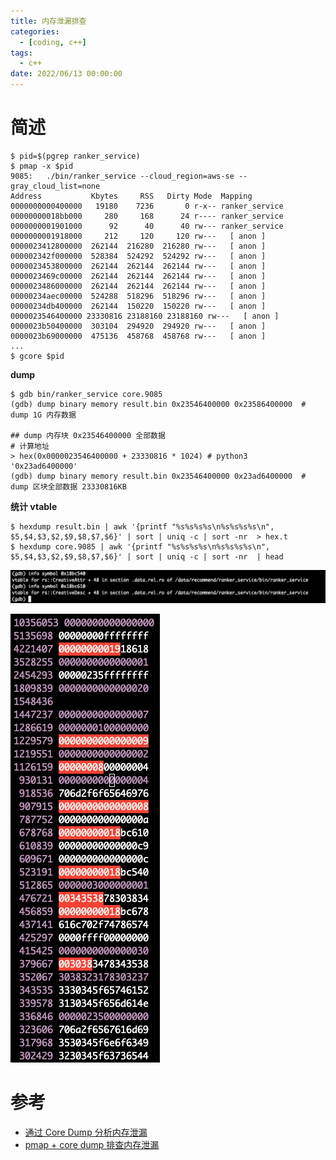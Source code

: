 ```yaml
---
title: 内存泄漏排查
categories: 
  - [coding, c++]
tags:
  - c++
date: 2022/06/13 00:00:00
---
```


# 简述

```shell
$ pid=$(pgrep ranker_service)
$ pmap -x $pid
9085:   ./bin/ranker_service --cloud_region=aws-se --gray_cloud_list=none
Address           Kbytes     RSS   Dirty Mode  Mapping
0000000000400000   19180    7236       0 r-x-- ranker_service
00000000018bb000     280     168      24 r---- ranker_service
0000000001901000      92      40      40 rw--- ranker_service
0000000001918000     212     120     120 rw---   [ anon ]
0000023412800000  262144  216280  216280 rw---   [ anon ]
000002342f000000  528384  524292  524292 rw---   [ anon ]
0000023453800000  262144  262144  262144 rw---   [ anon ]
0000023469c00000  262144  262144  262144 rw---   [ anon ]
0000023486000000  262144  262144  262144 rw---   [ anon ]
00000234aec00000  524288  518296  518296 rw---   [ anon ]
00000234db400000  262144  150220  150220 rw---   [ anon ]
0000023546400000 23330816 23188160 23188160 rw---   [ anon ]
0000023b50400000  303104  294920  294920 rw---   [ anon ]
0000023b69000000  475136  458768  458768 rw---   [ anon ]
...
$ gcore $pid
```

**dump**

```shell
$ gdb bin/ranker_service core.9085
(gdb) dump binary memory result.bin 0x23546400000 0x23586400000  # dump 1G 内存数据

## dump 内存块 0x23546400000 全部数据
# 计算地址
> hex(0x0000023546400000 + 23330816 * 1024) # python3
'0x23ad6400000'
(gdb) dump binary memory result.bin 0x23546400000 0x23ad6400000  # dump 区块全部数据 23330816KB
```

**统计 vtable**

```shell
$ hexdump result.bin | awk '{printf "%s%s%s%s\n%s%s%s%s\n", $5,$4,$3,$2,$9,$8,$7,$6}' | sort | uniq -c | sort -nr  > hex.t
$ hexdump core.9085 | awk '{printf "%s%s%s%s\n%s%s%s%s\n", $5,$4,$3,$2,$9,$8,$7,$6}' | sort | uniq -c | sort -nr  | head
```

![image-20220613180006614](memory-leak/image-20220613180006614.png)

![image-20220613180039586](memory-leak/image-20220613180039586.png)

# 参考

- [通过 Core Dump 分析内存泄漏](https://stackoverflow.com/questions/27598986/how-to-analyze-memory-leak-from-coredump)
- [pmap + core dump 排查内存泄漏](https://panzhongxian.cn/cn/2020/12/memory-leak-problem-1/)

